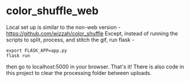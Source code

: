 # color_shuffle_web

Local set up is similar to the non-web version - https://github.com/wizzah/color_shuffle
Except, instead of running the scripts to split, process, and stitch the gif, run flask - 
```
export FLASK_APP=app.py
flask run
```
then go to localhost:5000 in your browser. That's it!
There is also code in this project to clear the processing folder between uploads.
